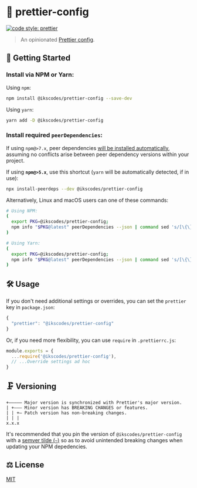 # 💅 prettier-config

[![code style: prettier](https://img.shields.io/badge/code_style-prettier-ff69b4.svg?style=flat)](https://github.com/prettier/prettier)

> An opinionated [Prettier config](https://prettier.io/).

## 🔗 Getting Started

### Install via NPM or Yarn:

Using `npm`:

```sh
npm install @ikscodes/prettier-config --save-dev
```

Using `yarn`:

```sh
yarn add -D @ikscodes/prettier-config
```

### Install required `peerDependencies`:


If using `npm@>7.x`, peer dependencies [will be installed automatically](https://github.blog/2021-02-02-npm-7-is-now-generally-available/), assuming no conflicts arise between peer dependency versions within your project.

If using **`npm@>5.x`**, use this shortcut (`yarn` will be automatically detected, if in use):

```sh
npx install-peerdeps --dev @ikscodes/prettier-config
```

Alternatively, Linux and macOS users can one of these commands:

```sh
# Using NPM:
(
  export PKG=@ikscodes/prettier-config;
  npm info "$PKG@latest" peerDependencies --json | command sed 's/[\{\},]//g ; s/: /@/g' | xargs npm install --save-dev "$PKG@latest"
)
```

```sh
# Using Yarn:
(
  export PKG=@ikscodes/prettier-config;
  npm info "$PKG@latest" peerDependencies --json | command sed 's/[\{\},]//g ; s/: /@/g' | xargs yarn add -D "$PKG@latest"
)
```

## 🛠️ Usage

If you don't need additional settings or overrides, you can set the `prettier` key in `package.json`:

```javascript
{
  "prettier": "@ikscodes/prettier-config"
}
```

Or, if you need more flexibility, you can use `require` in `.prettierrc.js`:

```javascript
module.exports = {
  ...require('@ikscodes/prettier-config'),
  // ...Override settings ad hoc
}
```

## 🗜️ Versioning

```
+————— Major version is synchronized with Prettier's major version.
| +——— Minor version has BREAKING CHANGES or features.
| | +— Patch version has non-breaking changes.
| | |
x.x.x
```

It's recommended that you pin the version of `@ikscodes/prettier-config` with a [semver tilde (`~`)](https://devhints.io/semver) so as to avoid unintended breaking changes when updating your NPM depedencies.

## ⚖️ License

[MIT](./LICENSE)
